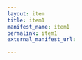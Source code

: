 ```yaml
---
layout: item
title: item1
manifest_name: item1
permalink: item1
external_manifest_url: 

---
```

<!-- Add an essay or interpretive material below this line,
using HTML or markdown.  Do not modify this file above this line -->
